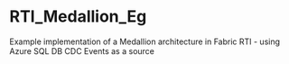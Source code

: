 # RTI_Medallion_Eg
Example implementation of a Medallion architecture in Fabric RTI - using Azure SQL DB CDC Events as a source
